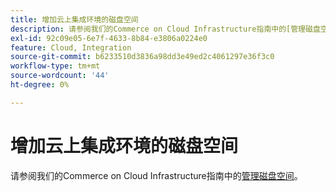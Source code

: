 ```yaml
---
title: 增加云上集成环境的磁盘空间
description: 请参阅我们的Commerce on Cloud Infrastructure指南中的[管理磁盘空间](https://experienceleague.adobe.com/en/docs/commerce-cloud-service/user-guide/develop/storage/manage-disk-space)。
exl-id: 92c09e05-6e7f-4633-8b84-e3806a0224e0
feature: Cloud, Integration
source-git-commit: b6233510d3836a98dd3e49ed2c4061297e36f3c0
workflow-type: tm+mt
source-wordcount: '44'
ht-degree: 0%

---
```


# 增加云上集成环境的磁盘空间

请参阅我们的Commerce on Cloud Infrastructure指南中的[管理磁盘空间](https://experienceleague.adobe.com/en/docs/commerce-cloud-service/user-guide/develop/storage/manage-disk-space)。
